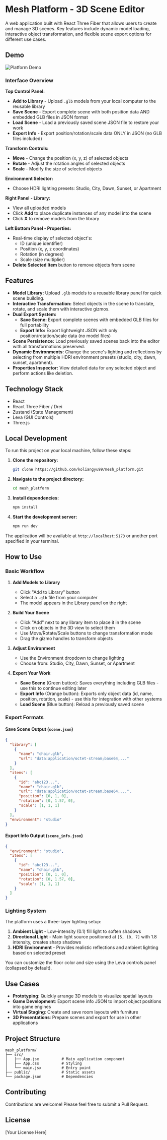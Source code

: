 # Mesh Platform - 3D Scene Editor

A web application built with React Three Fiber that allows users to create and manage 3D scenes. Key features include dynamic model loading, interactive object transformation, and flexible scene export options for different use cases.

## Demo

![Platform Demo](demo.gif)

### Interface Overview

**Top Control Panel:**
- **Add to Library** - Upload `.glb` models from your local computer to the reusable library
- **Save Scene** - Export complete scene with both position data AND embedded GLB files in JSON format
- **Load Scene** - Load a previously saved scene JSON file to restore your work
- **Export Info** - Export position/rotation/scale data ONLY in JSON (no GLB files included)

**Transform Controls:**
- **Move** - Change the position (x, y, z) of selected objects
- **Rotate** - Adjust the rotation angles of selected objects  
- **Scale** - Modify the size of selected objects

**Environment Selector:**
- Choose HDRI lighting presets: Studio, City, Dawn, Sunset, or Apartment

**Right Panel - Library:**
- View all uploaded models
- Click **Add** to place duplicate instances of any model into the scene
- Click **X** to remove models from the library

**Left Bottom Panel - Properties:**
- Real-time display of selected object's:
  - ID (unique identifier)
  - Position (x, y, z coordinates)
  - Rotation (in degrees)
  - Scale (size multiplier)
- **Delete Selected Item** button to remove objects from scene

## Features

-   **Model Library:** Upload `.glb` models to a reusable library panel for quick scene building.
-   **Interactive Transformation:** Select objects in the scene to translate, rotate, and scale them with interactive gizmos.
-   **Dual Export System:** 
    - **Save Scene:** Export complete scenes with embedded GLB files for full portability
    - **Export Info:** Export lightweight JSON with only position/rotation/scale data (no model files)
-   **Scene Persistence:** Load previously saved scenes back into the editor with all transformations preserved.
-   **Dynamic Environments:** Change the scene's lighting and reflections by selecting from multiple HDRI environment presets (studio, city, dawn, sunset, apartment).
-   **Properties Inspector:** View detailed data for any selected object and perform actions like deletion.

## Technology Stack

-   React
-   React Three Fiber / Drei
-   Zustand (State Management)
-   Leva (GUI Controls)
-   Three.js

## Local Development

To run this project on your local machine, follow these steps:

1.  **Clone the repository:**
    ```bash
    git clone https://github.com/koliangyu99/mesh_platform.git
    ```

2.  **Navigate to the project directory:**
    ```bash
    cd mesh_platform
    ```

3.  **Install dependencies:**
    ```bash
    npm install
    ```

4.  **Start the development server:**
    ```bash
    npm run dev
    ```
The application will be available at `http://localhost:5173` or another port specified in your terminal.

## How to Use

### Basic Workflow

1. **Add Models to Library**
   - Click "Add to Library" button
   - Select a `.glb` file from your computer
   - The model appears in the Library panel on the right

2. **Build Your Scene**
   - Click "Add" next to any library item to place it in the scene
   - Click on objects in the 3D view to select them
   - Use Move/Rotate/Scale buttons to change transformation mode
   - Drag the gizmo handles to transform objects

3. **Adjust Environment**
   - Use the Environment dropdown to change lighting
   - Choose from: Studio, City, Dawn, Sunset, or Apartment

4. **Export Your Work**
   - **Save Scene** (Green button): Saves everything including GLB files - use this to continue editing later
   - **Export Info** (Orange button): Exports only object data (id, name, position, rotation, scale) - use this for integration with other systems
   - **Load Scene** (Blue button): Reload a previously saved scene

### Export Formats

#### Save Scene Output (`scene.json`)
```json
{
  "library": [
    {
      "name": "chair.glb",
      "url": "data:application/octet-stream;base64,..."
    }
  ],
  "items": [
    {
      "id": "abc123...",
      "name": "chair.glb",
      "url": "data:application/octet-stream;base64,...",
      "position": [0, 1, 0],
      "rotation": [0, 1.57, 0],
      "scale": [1, 1, 1]
    }
  ],
  "environment": "studio"
}
```

#### Export Info Output (`scene_info.json`)
```json
{
  "environment": "studio",
  "items": [
    {
      "id": "abc123...",
      "name": "chair.glb",
      "position": [0, 1, 0],
      "rotation": [0, 1.57, 0],
      "scale": [1, 1, 1]
    }
  ]
}
```

### Lighting System

The platform uses a three-layer lighting setup:

1. **Ambient Light** - Low-intensity (0.1) fill light to soften shadows
2. **Directional Light** - Main light source positioned at `[5, 10, 7]` with 1.8 intensity, creates sharp shadows
3. **HDRI Environment** - Provides realistic reflections and ambient lighting based on selected preset

You can customize the floor color and size using the Leva controls panel (collapsed by default).

## Use Cases

- **Prototyping**: Quickly arrange 3D models to visualize spatial layouts
- **Game Development**: Export scene info JSON to import object positions into game engines
- **Virtual Staging**: Create and save room layouts with furniture
- **3D Presentations**: Prepare scenes and export for use in other applications

## Project Structure

```
mesh_platform/
├── src/
│   ├── App.jsx          # Main application component
│   ├── App.css          # Styling
│   └── main.jsx         # Entry point
├── public/              # Static assets
└── package.json         # Dependencies
```

## Contributing

Contributions are welcome! Please feel free to submit a Pull Request.

## License

[Your License Here]
